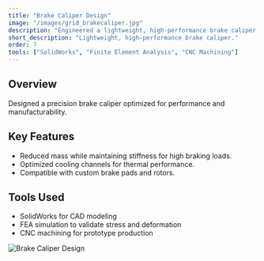 ```yaml
---
title: "Brake Caliper Design"
image: "/images/grid_brakecaliper.jpg"
description: "Engineered a lightweight, high-performance brake caliper for improved stopping power and reduced unsprung mass."
short_description: "Lightweight, high-performance brake caliper."
order: 7
tools: ["SolidWorks", "Finite Element Analysis", "CNC Machining"]
---
```


## Overview
Designed a precision brake caliper optimized for performance and manufacturability.

## Key Features
- Reduced mass while maintaining stiffness for high braking loads.
- Optimized cooling channels for thermal performance.
- Compatible with custom brake pads and rotors.

## Tools Used
- SolidWorks for CAD modeling
- FEA simulation to validate stress and deformation
- CNC machining for prototype production

![Brake Caliper Design](/assets/images/brake_caliper_render.jpg)
